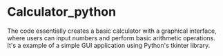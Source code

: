# Calculator_python
The code essentially creates a basic calculator with a graphical interface, where users can input numbers and perform basic arithmetic operations. It's a example of a simple GUI application using Python's tkinter library.
